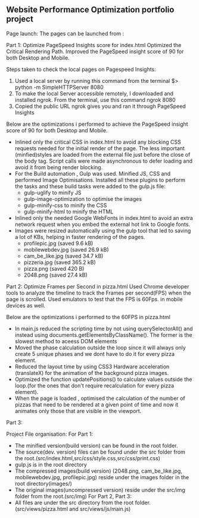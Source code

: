 ## Website Performance Optimization portfolio project

Page launch:
The pages can be launched from :


Part 1: Optimize PageSpeed Insights score for index.html
Optimized the Critical Rendering Path. Improved the PageSpeed insight score of 90 for both Desktop and Mobile.

Steps taken to check the local pages on Pagespeed Insights:
1) Used a local server by running this command from the terminal  $> python -m SimpleHTTPServer 8080
2) To make the local Server accessible remotely, I downloaded and installed ngrok. From the terminal, use this command ngrok 8080
3) Copied the public URL ngrok gives you and ran it through PageSpeed Insights

Below are the optimizations i performed to achieve the PageSpeed insight score of 90 for both Desktop and Mobile.
- Inlined only the critical CSS in index.html to avoid any blocking CSS requests needed for the initial render of the page. The less important (minfied)styles are loaded from the external file just before the close of the body tag. Script calls were made asynchronous to defer loading and avoid it from being render blocking.
- For the Build automation , Gulp was used. Minified JS, CSS and performed Image Optimisations.
   Installed all these plugins to perform the tasks and these build tasks were added to the gulp.js file:
   - gulp-uglify to minify JS
   - gulp-image-optimization to optimise the images
   - gulp-minify-css to minify the CSS
   - gulp-minify-html to minify the HTML
- Inlined only the needed Google WebFonts in index.html to avoid an extra network request when you embed the external hot link to Google fonts.
- Images were resized automatically using the gulp tool that led to saving a lot of KBs, helping in faster rendering of the pages.
    - profilepic.jpg (saved 9.6 kB)
    - mobilewebdev.jpg (saved 26.9 kB)
    - cam_be_like.jpg (saved 34.7 kB)
    - pizzeria.jpg (saved 365.2 kB)
    - pizza.png (saved 420 B)
    - 2048.png (saved 27.4 kB)

Part 2: Optimize Frames per Second in pizza.html
Used Chrome developer tools to analyze the timeline to track the Frames per second(FPS) when the page is scrolled.
Used emulators to test that the FPS is 60Fps. in mobile devices as well.

Below are the optimizations i performed to the 60FPS in pizza.html
- In main.js reduced the scripting time by not using querySelectorAll() and instead using documents.getElementsByClassName(). The former is the slowest method to aceess DOM elements
- Moved the phase calculation outside the loop since it will always only create 5 unique phases and we dont have to do it for every pizza element.
- Reduced the layout time by using CSS3 Hardware acceleration (translateX) for the animation of the background pizza images.
- Optimized the function updatePositions() to calculate values outside the loop.(for the ones that don't require recalculation for every pizza element).
- When the page is loaded , optimised the calculation of the number of pizzas that need to be rendered at a given point of time and now it animates only those that are visible in the viewport.

Part 3:


Project File organisation:
For Part 1:
  - The minified version(build version) can be found in the root folder.
  - The source(dev. version) files can be found under the src folder from the root.(src/index.html,src/css/style.css,src/css/print.css)
  - gulp.js is in the root directory
  - The compressed images(build version) (2048.png, cam_be_like.jpg, mobilewebdev.jpg, profilepic.jpg) reside under the images folder in the root directory(images/)
  - The original images(uncompressed version) reside under the src/img folder from the root.(src/img)
For Part 2, Part 3:
  - All files are under the src directory from the root folder. (src/views/pizza.html and src/views/js/main.js)


